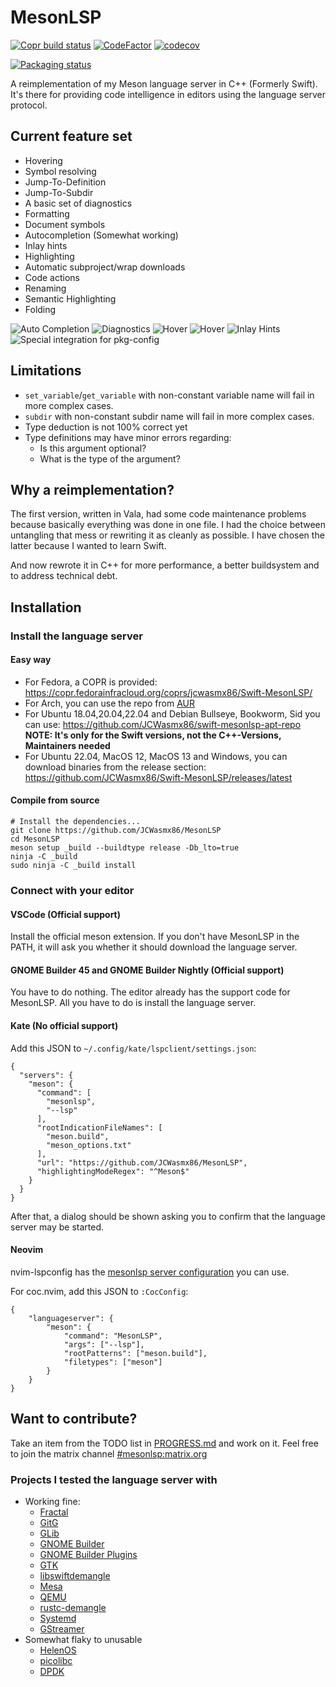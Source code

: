 # MesonLSP
[![Copr build status](https://copr.fedorainfracloud.org/coprs/jcwasmx86/Swift-MesonLSP/package/mesonlsp/status_image/last_build.png)](https://copr.fedorainfracloud.org/coprs/jcwasmx86/Swift-MesonLSP/package/mesonlsp/)
[![CodeFactor](https://www.codefactor.io/repository/github/jcwasmx86/mesonlsp/badge)](https://www.codefactor.io/repository/github/jcwasmx86/mesonlsp)
[![codecov](https://codecov.io/github/JCWasmx86/Swift-MesonLSP/branch/main/graph/badge.svg?token=5OV4WH5DL1)](https://codecov.io/github/JCWasmx86/Swift-MesonLSP)

[![Packaging status](https://repology.org/badge/vertical-allrepos/swift-mesonlsp.svg)](https://repology.org/project/swift-mesonlsp/versions)

A reimplementation of my Meson language server in C++ (Formerly Swift).
It's there for providing code intelligence in editors using the language server protocol.

## Current feature set
- Hovering
- Symbol resolving
- Jump-To-Definition
- Jump-To-Subdir
- A basic set of diagnostics
- Formatting
- Document symbols
- Autocompletion (Somewhat working)
- Inlay hints
- Highlighting
- Automatic subproject/wrap downloads
- Code actions
- Renaming
- Semantic Highlighting
- Folding

![Auto Completion](docs/img/auto-completion.png)
![Diagnostics](docs/img/diags.png)
![Hover](docs/img/hover.png)
![Hover](docs/img/hover2.png)
![Inlay Hints](docs/img/inlay.png)
![Special integration for pkg-config](docs/img/pkgconfig.png)

## Limitations
- `set_variable`/`get_variable` with non-constant variable name will fail in more complex cases.
- `subdir` with non-constant subdir name will fail in more complex cases.
- Type deduction is not 100% correct yet
- Type definitions may have minor errors regarding:
  - Is this argument optional?
  - What is the type of the argument?

## Why a reimplementation?
The first version, written in Vala, had some code maintenance problems because basically everything was done in one file.
I had the choice between untangling that mess or rewriting it as cleanly as possible.
I have chosen the latter because I wanted to learn Swift.

And now rewrote it in C++ for more performance, a better buildsystem and to address technical debt.

## Installation
### Install the language server
#### Easy way
- For Fedora, a COPR is provided: https://copr.fedorainfracloud.org/coprs/jcwasmx86/Swift-MesonLSP/
- For Arch, you can use the repo from [AUR](https://aur.archlinux.org/packages/mesonlsp)
- For Ubuntu 18.04,20.04,22.04 and Debian Bullseye, Bookworm, Sid you can use: https://github.com/JCWasmx86/swift-mesonlsp-apt-repo **NOTE: It's only for the Swift versions, not the C++-Versions, Maintainers needed**
- For Ubuntu 22.04, MacOS 12, MacOS 13 and Windows, you can download binaries from the release section: https://github.com/JCWasmx86/Swift-MesonLSP/releases/latest

#### Compile from source
```
# Install the dependencies...
git clone https://github.com/JCWasmx86/MesonLSP
cd MesonLSP
meson setup _build --buildtype release -Db_lto=true
ninja -C _build
sudo ninja -C _build install
```

### Connect with your editor
#### VSCode (Official support)
Install the official meson extension. If you don't have MesonLSP in the PATH,
it will ask you whether it should download the language server.
#### GNOME Builder 45 and GNOME Builder Nightly (Official support)
You have to do nothing. The editor already has the support code for MesonLSP. All you have to do is
install the language server.
#### Kate (No official support)
Add this JSON to `~/.config/kate/lspclient/settings.json`:
```
{
  "servers": {
    "meson": {
      "command": [
        "mesonlsp",
        "--lsp"
      ],
      "rootIndicationFileNames": [
        "meson.build",
        "meson_options.txt"
      ],
      "url": "https://github.com/JCWasmx86/MesonLSP",
      "highlightingModeRegex": "^Meson$"
    }
  }
}
```
After that, a dialog should be shown asking you to confirm that the language server may be started.

#### Neovim
nvim-lspconfig has the [mesonlsp server configuration](https://github.com/neovim/nvim-lspconfig/blob/master/lua/lspconfig/server_configurations/mesonlsp.lua) you can use.

For coc.nvim, add this JSON to `:CocConfig`:
```
{
    "languageserver": {
        "meson": {
            "command": "MesonLSP",
            "args": ["--lsp"],
            "rootPatterns": ["meson.build"],
            "filetypes": ["meson"]
        }
    }
}
```

## Want to contribute?
Take an item from the TODO list in [PROGRESS.md](PROGRESS.md) and work on it. Feel
free to join the matrix channel [#mesonlsp:matrix.org](https://matrix.to/#/#mesonlsp:matrix.org)

### Projects I tested the language server with
- Working fine:
  - [Fractal](https://gitlab.gnome.org/GNOME/fractal)
  - [GitG](https://gitlab.gnome.org/GNOME/gitg)
  - [GLib](https://gitlab.gnome.org/GNOME/glib)
  - [GNOME Builder](https://gitlab.gnome.org/GNOME/gnome-builder)
  - [GNOME Builder Plugins](https://github.com/JCWasmx86/GNOME-Builder-Plugins)
  - [GTK](https://gitlab.gnome.org/GNOME/gtk)
  - [libswiftdemangle](https://github.com/JCWasmx86/libswiftdemangle)
  - [Mesa](https://gitlab.freedesktop.org/mesa/mesa)
  - [QEMU](https://gitlab.com/qemu-project/qemu)
  - [rustc-demangle](https://github.com/JCWasmx86/rustc-demangle)
  - [Systemd](https://github.com/systemd/systemd)
  - [GStreamer](https://gitlab.freedesktop.org/gstreamer/gstreamer)
- Somewhat flaky to unusable
  - [HelenOS](http://www.helenos.org/)
  - [picolibc](https://github.com/picolibc/picolibc)
  - [DPDK](https://www.dpdk.org/)

